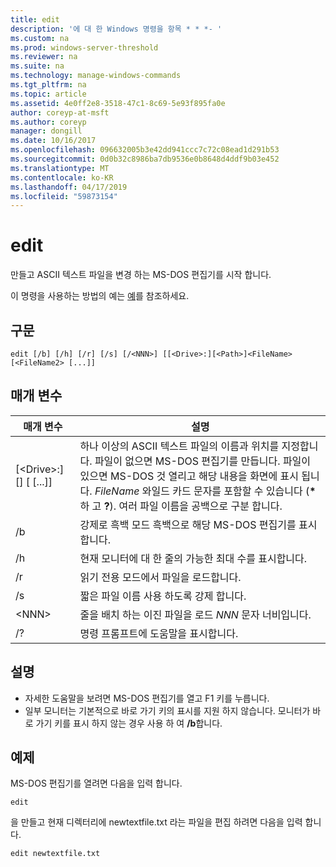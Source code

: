 ```yaml
---
title: edit
description: '에 대 한 Windows 명령을 항목 * * *- '
ms.custom: na
ms.prod: windows-server-threshold
ms.reviewer: na
ms.suite: na
ms.technology: manage-windows-commands
ms.tgt_pltfrm: na
ms.topic: article
ms.assetid: 4e0ff2e8-3518-47c1-8c69-5e93f895fa0e
author: coreyp-at-msft
ms.author: coreyp
manager: dongill
ms.date: 10/16/2017
ms.openlocfilehash: 096632005b3e42dd941ccc7c72c08ead1d291b53
ms.sourcegitcommit: 0d0b32c8986ba7db9536e0b8648d4ddf9b03e452
ms.translationtype: MT
ms.contentlocale: ko-KR
ms.lasthandoff: 04/17/2019
ms.locfileid: "59873154"
---
```

# <a name="edit"></a>edit



만들고 ASCII 텍스트 파일을 변경 하는 MS-DOS 편집기를 시작 합니다.

이 명령을 사용하는 방법의 예는 [예](#BKMK_examples)를 참조하세요.

## <a name="syntax"></a>구문

```
edit [/b] [/h] [/r] [/s] [/<NNN>] [[<Drive>:][<Path>]<FileName> [<FileName2> [...]]
```

## <a name="parameters"></a>매개 변수

|매개 변수|설명|
|---------|-----------|
|[\<Drive>:][<Path>]<FileName> [<FileName2> [...]]|하나 이상의 ASCII 텍스트 파일의 이름과 위치를 지정합니다. 파일이 없으면 MS-DOS 편집기를 만듭니다. 파일이 있으면 MS-DOS 것 열리고 해당 내용을 화면에 표시 됩니다. *FileName* 와일드 카드 문자를 포함할 수 있습니다 (**&#42;** 하 고 **?**). 여러 파일 이름을 공백으로 구분 합니다.|
|/b|강제로 흑백 모드 흑백으로 해당 MS-DOS 편집기를 표시 합니다.|
|/h|현재 모니터에 대 한 줄의 가능한 최대 수를 표시합니다.|
|/r|읽기 전용 모드에서 파일을 로드합니다.|
|/s|짧은 파일 이름 사용 하도록 강제 합니다.|
|\<NNN>|줄을 배치 하는 이진 파일을 로드 *NNN* 문자 너비입니다.|
|/?|명령 프롬프트에 도움말을 표시합니다.|

## <a name="remarks"></a>설명

-   자세한 도움말을 보려면 MS-DOS 편집기를 열고 F1 키를 누릅니다.
-   일부 모니터는 기본적으로 바로 가기 키의 표시를 지원 하지 않습니다. 모니터가 바로 가기 키를 표시 하지 않는 경우 사용 하 여 **/b**합니다.

## <a name="BKMK_examples"></a>예제

MS-DOS 편집기를 열려면 다음을 입력 합니다.
```
edit
```
을 만들고 현재 디렉터리에 newtextfile.txt 라는 파일을 편집 하려면 다음을 입력 합니다.
```
edit newtextfile.txt
```
